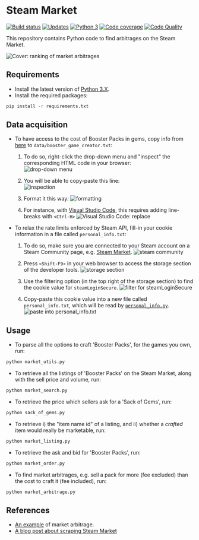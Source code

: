 # Steam Market


[![Build status][build-image]][build]
[![Updates][dependency-image]][pyup]
[![Python 3][python3-image]][pyup]
[![Code coverage][codecov-image]][codecov]
[![Code Quality][codacy-image]][codacy]

This repository contains Python code to find arbitrages on the Steam Market.

![Cover: ranking of market arbitrages](https://github.com/woctezuma/steam-market/wiki/img/rBxZxHX.png)

## Requirements

-   Install the latest version of [Python 3.X](https://www.python.org/downloads/).
-   Install the required packages:

```bash
pip install -r requirements.txt
```

## Data acquisition

-   To have access to the cost of Booster Packs in gems, copy info from [here](https://steamcommunity.com/tradingcards/boostercreator/) to `data/booster_game_creator.txt`:

    1. To do so, right-click the drop-down menu and "inspect" the corresponding HTML code in your browser:   
![drop-down menu](https://github.com/woctezuma/steam-market/wiki/img/jU6iI8n.png)

    2. You will be able to copy-paste this line:    
![inspection](https://github.com/woctezuma/steam-market/wiki/img/y1QSzS7.png)

    3. Format it this way:
![formatting](https://github.com/woctezuma/steam-market/wiki/img/YAtWJ5O.png)

    4. For instance, with [Visual Studio Code](https://code.visualstudio.com/), this requires adding line-breaks with `<Ctrl-H>`
![Visual Studio Code: replace](https://github.com/woctezuma/steam-market/wiki/img/aPKEI7W.png)

-   To relax the rate limits enforced by Steam API, fill-in your cookie information in a file called `personal_info.txt`:

    1. To do so, make sure you are connected to your Steam account on a Steam Community page, e.g. [Steam Market](https://steamcommunity.com/market/). 
![steam community](https://github.com/woctezuma/steam-market/wiki/img/K0P9Uxu.png)

    2. Press `<Shift-F9>` in your web browser to access the storage section of the developer tools.
![storage section](https://github.com/woctezuma/steam-market/wiki/img/xGfyU7r.png)
    
    3. Use the filtering option (in the top right of the storage section) to find the cookie value for `steamLoginSecure`.
![filter for steamLoginSecure](https://github.com/woctezuma/steam-market/wiki/img/YhlPlUy.png)    
    
    4. Copy-paste this cookie value into a new file called `personal_info.txt`, which will be read by [`personal_info.py`](personal_info.py).
![paste into personal_info.txt](https://github.com/woctezuma/steam-market/wiki/img/hMiqZJH.png)    

## Usage

-   To parse all the options to craft 'Booster Packs', for the games you own, run:

```bash
python market_utils.py
```

-   To retrieve all the listings of 'Booster Packs' on the Steam Market, along with the sell price and volume, run:

```bash
python market_search.py
```

-   To retrieve the price which sellers ask for a 'Sack of Gems', run:

```bash
python sack_of_gems.py
```

-   To retrieve i) the "item name id" of a listing, and ii) whether a *crafted* item would really be marketable, run:

```bash
python market_listing.py
```

-   To retrieve the ask and bid for 'Booster Packs', run:

```bash
python market_order.py
```

-   To find market arbitrages, e.g. sell a pack for more (fee excluded) than the cost to craft it (fee included), run:

```bash
python market_arbitrage.py
```

## References

-   [An example](https://www.resetera.com/threads/pc-gaming-era-april-2019-goodbye-uzzy-is-your-new-king.108742/page-123#post-20167882) of market arbitrage.
-   [A blog post about scraping Steam Market](https://www.blakeporterneuro.com/learning-python-project-3-scrapping-data-from-steams-community-market/)

<!-- Definitions -->

[build]: <https://travis-ci.org/woctezuma/steam-market>
[build-image]: <https://travis-ci.org/woctezuma/steam-market.svg?branch=master>

[pyup]: <https://pyup.io/repos/github/woctezuma/steam-market/>
[dependency-image]: <https://pyup.io/repos/github/woctezuma/steam-market/shield.svg>
[python3-image]: <https://pyup.io/repos/github/woctezuma/steam-market/python-3-shield.svg>

[codecov]: <https://codecov.io/gh/woctezuma/steam-market>
[codecov-image]: <https://codecov.io/gh/woctezuma/steam-market/branch/master/graph/badge.svg>

[codacy]: <https://www.codacy.com/app/woctezuma/steam-market>
[codacy-image]: <https://api.codacy.com/project/badge/Grade/c1b2f9f7a02a47a4baa22f6439be9c8a>

